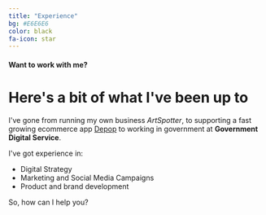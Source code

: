 ```yaml
---
title: "Experience"
bg: #E6E6E6
color: black
fa-icon: star
---
```


#### Want to work with me?

# Here's a bit of what I've been up to

I've gone from running my own business *ArtSpotter*, to supporting a fast growing ecommerce app [Depop](http://www.depop.com/) to working in government at **Government Digital Service**.

I've got experience in:  
* Digital Strategy
* Marketing and Social Media Campaigns
* Product and brand development

So, how can I help you?
